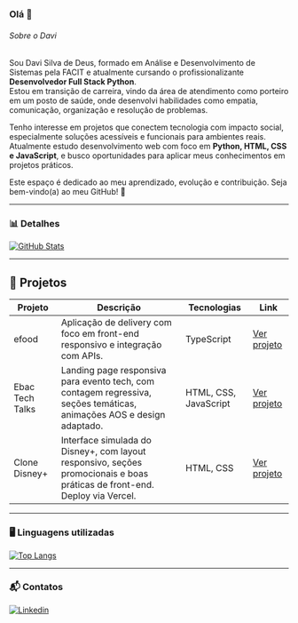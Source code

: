 ### Olá 👋

###### Sobre o Davi

Sou Davi Silva de Deus, formado em Análise e Desenvolvimento de Sistemas pela FACIT e atualmente cursando o profissionalizante **Desenvolvedor Full Stack Python**.  
Estou em transição de carreira, vindo da área de atendimento como porteiro em um posto de saúde, onde desenvolvi habilidades como empatia, comunicação, organização e resolução de problemas.

Tenho interesse em projetos que conectem tecnologia com impacto social, especialmente soluções acessíveis e funcionais para ambientes reais.  
Atualmente estudo desenvolvimento web com foco em **Python, HTML, CSS e JavaScript**, e busco oportunidades para aplicar meus conhecimentos em projetos práticos.

Este espaço é dedicado ao meu aprendizado, evolução e contribuição. Seja bem-vindo(a) ao meu GitHub! 🚀

---

### 📊 Detalhes
[![GitHub Stats](https://github-readme-stats.vercel.app/api?username=davisdeus&show_icons=true&theme=dark&cache_seconds=1800)](https://github.com/davisdeus)

---

## 📂 Projetos

| Projeto           | Descrição                                                                                                         | Tecnologias             | Link                                                                 |
|-------------------|--------------------------------------------------------------------------------------------------------------------|--------------------------|----------------------------------------------------------------------|
| efood             | Aplicação de delivery com foco em front-end responsivo e integração com APIs.                                     | TypeScript               | [Ver projeto](https://github.com/davisdeus/efood)                   |
| Ebac Tech Talks   | Landing page responsiva para evento tech, com contagem regressiva, seções temáticas, animações AOS e design adaptado. | HTML, CSS, JavaScript    | [Ver projeto](https://github.com/davisdeus/Ebac_tech_talks)         |
| Clone Disney+     | Interface simulada do Disney+, com layout responsivo, seções promocionais e boas práticas de front-end. Deploy via Vercel. | HTML, CSS                | [Ver projeto](https://github.com/davisdeus/clone_disneyplus)        |





---

### 🖥 Linguagens utilizadas
[![Top Langs](https://github-readme-stats.vercel.app/api/top-langs/?username=davisdeus&layout=compact&theme=dark&cache_seconds=1800)](https://github.com/davisdeus)

---

### 📬 Contatos
[<img src="https://img.shields.io/badge/LinkedIn-0077B5?style=for-the-badge&logo=linkedin&logoColor=white" alt="Linkedin">](https://www.linkedin.com/in/davi-de-deus-developer-full-stack//)
